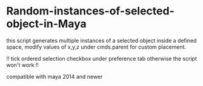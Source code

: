 # Random-instances-of-selected-object-in-Maya

this script generates multiple instances of a selected object inside a defined space, 
modify values of x,y,z under cmds.parent for custom placement.

!! tick ordered selection checkbox under preference tab otherwise the script won't work !!

compatible with maya 2014 and newer
